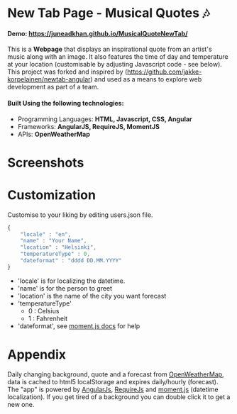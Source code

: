 # **New Tab Page - Musical Quotes 🎶** 

####   Demo: https://juneadkhan.github.io/MusicalQuoteNewTab/ #### 

This is a **Webpage** that displays an inspirational quote from an artist's music along with an image. It also features the time of day and temperature at your location (customisable by adjusting Javascript code - see below). This project was forked and inspired by (https://github.com/jakke-korpelainen/newtab-angular) and used as a means to explore web development as part of a team. 



#### Built Using the following technologies:
- Programming Languages: **HTML, Javascript, CSS, Angular**
- Frameworks: **AngularJS, RequireJS, MomentJS**
- APIs: **OpenWeatherMap**

# Screenshots



# Customization
Customise to your liking by editing users.json file.
```javascript
{
	"locale" : "en",
	"name" : "Your Name",
	"location" : "Helsinki",
	"temperatureType" : 0,
	"dateformat" : "dddd DD.MM.YYYY"
}
```

* 'locale' is for localizing the datetime.
* 'name' is for the person to greet
* 'location' is the name of the city you want forecast
* 'temperatureType'
   * 0 : Celsius 
   * 1 : Fahrenheit
* 'dateformat', see [moment.js docs](http://momentjs.com/docs/#/displaying/) for help

# Appendix
Daily changing background, quote and a forecast from [OpenWeatherMap](http://openweathermap.org/api), data is cached to html5 localStorage and expires daily/hourly (forecast).
The "app" is powered by [AngularJs](https://angularjs.org/), [RequireJs](http://requirejs.org/) and [moment.js](http://momentjs.com/) (datetime localization). If you get tired of a background you can double click it to get a new one.
